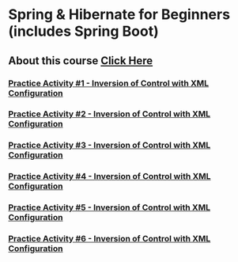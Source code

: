 # Spring & Hibernate for Beginners (includes Spring Boot)

## About this course [Click Here](https://github.com/af-marquez/UdemyCourses/blob/main/spring-hibernate/ABOUT.md)

### [Practice Activity #1 - Inversion of Control with XML Configuration](https://github.com/af-marquez/UdemyCourses/tree/main/spring-hibernate/practice-activity-1)
### [Practice Activity #2 - Inversion of Control with XML Configuration](https://github.com/af-marquez/UdemyCourses/tree/main/spring-hibernate/practice-activity-2)
### [Practice Activity #3 - Inversion of Control with XML Configuration](https://github.com/af-marquez/UdemyCourses/tree/main/spring-hibernate/practice-activity-3)
### [Practice Activity #4 - Inversion of Control with XML Configuration](https://github.com/af-marquez/UdemyCourses/tree/main/spring-hibernate/practice-activity-4)
### [Practice Activity #5 - Inversion of Control with XML Configuration](https://github.com/af-marquez/UdemyCourses/tree/main/spring-hibernate/practice-activity-5)
### [Practice Activity #6 - Inversion of Control with XML Configuration](https://github.com/af-marquez/UdemyCourses/tree/main/spring-hibernate/practice-activity-6)
